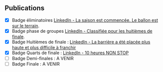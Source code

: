 ## Publications

- [X] Badge éliminatoires [LinkedIn - La saison est commencée. Le ballon est sur le terrain](https://www.linkedin.com/posts/activity-6994956030103175168-xkM5?utm_source=share&utm_medium=member_desktop).
- [X] Badge phase de groupes [LinkedIn - Classifiée pour les huitièmes de finale](https://www.linkedin.com/posts/activity-6997272298399371264-y97t?utm_source=share&utm_medium=member_desktop).
- [X] Badge Huitièmes de finale : [LinkedIn -  La barrière a été placée plus haute et plus difficile à franchir](https://www.linkedin.com/feed/update/activity:6998497531357757440#share-modal)
- [X] Badge Quarts de finale : [LinkedIn -  10 heures NON STOP](https://www.linkedin.com/posts/fernandaorlando_partiunuvem-somostftec-tftecprime-activity-6999260400567361537-KX94?utm_source=share&utm_medium=member_desktop)
- [ ] Badge Demi-finales : A VENIR
- [ ] Badge Finale : A VENIR 
